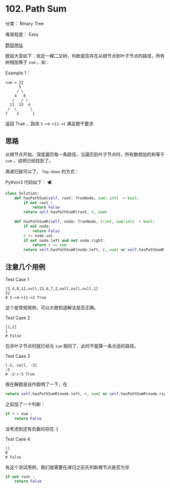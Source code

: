 # 102. Path Sum

分类： Binary Tree

难易程度： Easy 

[题目地址](https://leetcode.com/problems/path-sum/)

题目大意如下：给定一棵二叉树，判断是否存在从根节点到叶子节点的路径，所有树相加等于 `sum` ，如：

Example 1：
``` 
sum = 22
      5
     / \
    4   8
   /   / \
  11  13  4
 /  \      \
7    2      1
```
返回 True ，路径 `5->4->11->2` 满足题干要求


## 思路
从根节点开始，深度遍历每一条路径，当遍历到叶子节点时，所有数相加的和等于 `sum` ，说明已经找到了。

用递归就可以了， `Top-down` 的方式：

Python3 代码如下： 🕊
``` python
class Solution:
    def hasPathSum(self, root: TreeNode, sum: int) -> bool:
        if not root :
            return False
        return self.hasPathSumR(root, 0, sum)
        
    def hasPathSumR(self, node: TreeNode, r:int, sum:int) -> bool:
        if not node:
            return False
        r += node.val
        if not node.left and not node.right:
            return r == sum
        return self.hasPathSumR(node.left, r, sum) or self.hasPathSumR(node.right, r, sum)
```

## 注意几个用例
Test Case 1
```
[5,4,8,11,null,13,4,7,2,null,null,null,1]
22
# 5->4->11->2 True
```
这个是常规用例，可以大致知道解法是否正确。

Test Case 2
```
[1,2]
1
# False
```
在非叶子节点时就已经与 `sum` 相同了，此时不能算一条合适的路径。

Test Case 3
```
[-2, null, -3]
-5
# -2->-3 True
```
我在解题是自作聪明了一下，在 
``` python
return self.hasPathSumR(node.left, r, sum) or self.hasPathSumR(node.right, r, sum)
``` 
之前加了一个判断：
``` python
if r > num :
    return False
```
没考虑到还有负数的存在 :[

Test Case 4
```
[]
0
# False
```
有这个测试用例，我们就需要在递归之前先判断根节点是否为空
``` python
if not root :
    return False
```